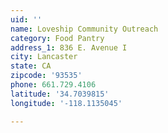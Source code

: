 ```yaml
---
uid: ''
name: Loveship Community Outreach
category: Food Pantry
address_1: 836 E. Avenue I
city: Lancaster
state: CA
zipcode: '93535'
phone: 661.729.4106
latitude: '34.7039815'
longitude: '-118.1135045'

---
```

